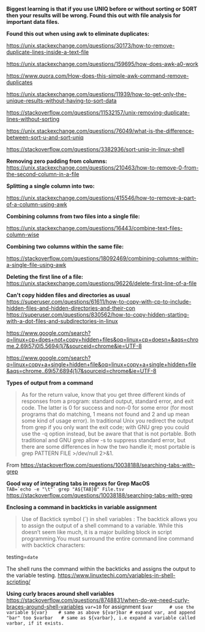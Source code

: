 **Biggest learning is that if you use UNIQ before or without sorting or SORT then your results will be wrong. Found this out with file analysis for important data files.**

**Found this out when using awk to eliminate duplicates:**

https://unix.stackexchange.com/questions/30173/how-to-remove-duplicate-lines-inside-a-text-file

https://unix.stackexchange.com/questions/159695/how-does-awk-a0-work

https://www.quora.com/How-does-this-simple-awk-command-remove-duplicates

https://unix.stackexchange.com/questions/11939/how-to-get-only-the-unique-results-without-having-to-sort-data

https://stackoverflow.com/questions/11532157/unix-removing-duplicate-lines-without-sorting

https://unix.stackexchange.com/questions/76049/what-is-the-difference-between-sort-u-and-sort-uniq

https://stackoverflow.com/questions/3382936/sort-uniq-in-linux-shell

**Removing zero padding from columns:**
https://unix.stackexchange.com/questions/210463/how-to-remove-0-from-the-second-column-in-a-file


**Splitting a single column into two:**

https://unix.stackexchange.com/questions/415546/how-to-remove-a-part-of-a-column-using-awk

**Combining columns from two files into a single file:**

https://unix.stackexchange.com/questions/16443/combine-text-files-column-wise

**Combining two columns within the same file:**

https://stackoverflow.com/questions/18092469/combining-columns-within-a-single-file-using-awk

**Deleting the first line of a file:**
https://unix.stackexchange.com/questions/96226/delete-first-line-of-a-file

**Can't copy hidden files and directories as usual**  
https://superuser.com/questions/61611/how-to-copy-with-cp-to-include-hidden-files-and-hidden-directories-and-their-con
https://superuser.com/questions/830562/how-to-copy-hidden-starting-with-a-dot-files-and-subdirectories-in-linux

https://www.google.com/search?q=linux+cp+does+not+copy+hidden+files&oq=linux+cp+doesn+&aqs=chrome.2.69i57j0l5.5694j1j7&sourceid=chrome&ie=UTF-8

https://www.google.com/search?q=linux+copy+a+single+hidden+file&oq=linux+copy+a+single+hidden+file&aqs=chrome..69i57.6894j1j7&sourceid=chrome&ie=UTF-8
  
**Types of output from a command**  
> As for the return value, know that you get three different kinds of responses from a program: standard output, standard error, and exit code. The latter is 0 for success and non-0 for some error (for most programs that do matching, 1 means not found and 2 and up mean some kind of usage error). In traditional Unix you redirect the output from grep if you only want the exit code; with GNU  grep you could use the -q option instead, but be aware that that is not portable. Both traditional and GNU grep allow -s to suppress standard error, but there are some differences in how the two handle it; most portable is grep PATTERN FILE >/dev/null 2>&1.

From https://stackoverflow.com/questions/10038188/searching-tabs-with-grep

**Good way of integrating tabs in regexs for Grep MacOS**  
    ```
    TAB=`echo -e "\t"`
    grep "A${TAB}B" File.tsv
    ```
https://stackoverflow.com/questions/10038188/searching-tabs-with-grep
  
**Enclosing a command in backticks in variable assignment**  
> Use of Backtick symbol (`) in shell variables :
The backtick allows you to assign the output of a shell command to a variable. While this doesn’t seem like much, it is a major building block in script programming.You must surround the entire command line command with backtick characters:

testing=`date`

The shell runs the command within the backticks and assigns the output to the variable testing.
https://www.linuxtechi.com/variables-in-shell-scripting/
  
**Using curly braces around shell variables**  
https://stackoverflow.com/questions/8748831/when-do-we-need-curly-braces-around-shell-variables
`var=10` for assignment
    ```
    $var      # use the variable
${var}    # same as above
${var}bar # expand var, and append "bar" too
$varbar   # same as ${varbar}, i.e expand a variable called varbar, if it exists.
    ```
